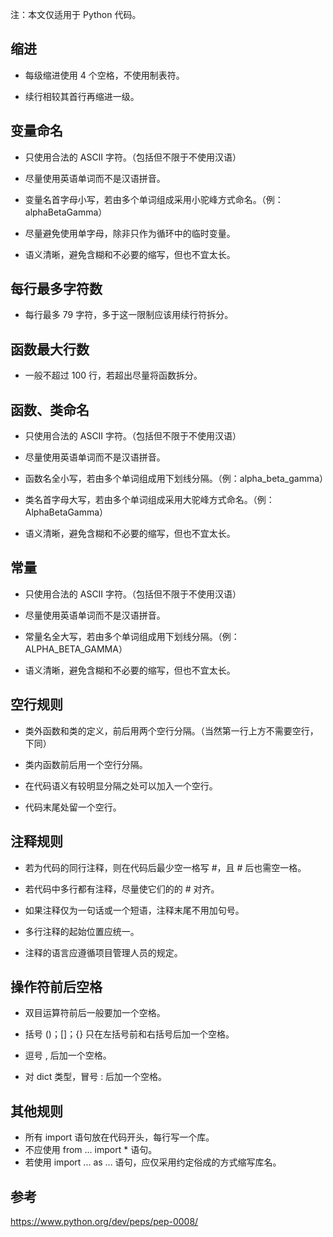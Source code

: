注：本文仅适用于 Python 代码。

## 缩进

* 每级缩进使用 4 个空格，不使用制表符。

* 续行相较其首行再缩进一级。

## 变量命名

* 只使用合法的 ASCII 字符。（包括但不限于不使用汉语）

* 尽量使用英语单词而不是汉语拼音。

* 变量名首字母小写，若由多个单词组成采用小驼峰方式命名。（例：alphaBetaGamma）

* 尽量避免使用单字母，除非只作为循环中的临时变量。

* 语义清晰，避免含糊和不必要的缩写，但也不宜太长。

## 每行最多字符数

* 每行最多 79 字符，多于这一限制应该用续行符拆分。

## 函数最大行数

* 一般不超过 100 行，若超出尽量将函数拆分。

## 函数、类命名

* 只使用合法的 ASCII 字符。（包括但不限于不使用汉语）

* 尽量使用英语单词而不是汉语拼音。

* 函数名全小写，若由多个单词组成用下划线分隔。（例：alpha_beta_gamma）

* 类名首字母大写，若由多个单词组成采用大驼峰方式命名。（例：AlphaBetaGamma）

* 语义清晰，避免含糊和不必要的缩写，但也不宜太长。

## 常量

* 只使用合法的 ASCII 字符。（包括但不限于不使用汉语）

* 尽量使用英语单词而不是汉语拼音。

* 常量名全大写，若由多个单词组成用下划线分隔。（例：ALPHA_BETA_GAMMA）

* 语义清晰，避免含糊和不必要的缩写，但也不宜太长。

## 空行规则

* 类外函数和类的定义，前后用两个空行分隔。（当然第一行上方不需要空行，下同）

* 类内函数前后用一个空行分隔。

* 在代码语义有较明显分隔之处可以加入一个空行。

* 代码末尾处留一个空行。

## 注释规则

* 若为代码的同行注释，则在代码后最少空一格写 #，且 # 后也需空一格。

* 若代码中多行都有注释，尽量使它们的的 # 对齐。

* 如果注释仅为一句话或一个短语，注释末尾不用加句号。

* 多行注释的起始位置应统一。

* 注释的语言应遵循项目管理人员的规定。

## 操作符前后空格

* 双目运算符前后一般要加一个空格。

* 括号 ()；[]；{} 只在左括号前和右括号后加一个空格。

* 逗号 , 后加一个空格。

* 对 dict 类型，冒号 : 后加一个空格。

## 其他规则

* 所有 import 语句放在代码开头，每行写一个库。
* 不应使用 from ... import * 语句。
* 若使用 import ... as ... 语句，应仅采用约定俗成的方式缩写库名。

## 参考

<https://www.python.org/dev/peps/pep-0008/>